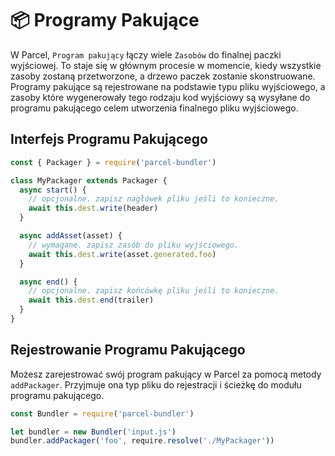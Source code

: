 # 📦 Programy Pakujące

W Parcel, `Program pakujący` łączy wiele `Zasobów` do finalnej paczki wyjściowej. To staje się w głównym procesie w momencie, kiedy wszystkie zasoby zostaną przetworzone, a drzewo paczek zostanie skonstruowane. Programy pakujące są rejestrowane na podstawie typu pliku wyjściowego, a zasoby które wygenerowały tego rodzaju kod wyjściowy są wysyłane do programu pakującego celem utworzenia finalnego pliku wyjściowego.

## Interfejs Programu Pakującego

```javascript
const { Packager } = require('parcel-bundler')

class MyPackager extends Packager {
  async start() {
    // opcjonalne. zapisz nagłówek pliku jeśli to konieczne.
    await this.dest.write(header)
  }

  async addAsset(asset) {
    // wymagane. zapisz zasób do pliku wyjściowego.
    await this.dest.write(asset.generated.foo)
  }

  async end() {
    // opcjonalne. zapisz końcówkę pliku jeśli to konieczne.
    await this.dest.end(trailer)
  }
}
```

## Rejestrowanie Programu Pakującego

Możesz zarejestrować swój program pakujący w Parcel za pomocą metody `addPackager`. Przyjmuje ona typ pliku do rejestracji i ścieżkę do modułu programu pakującego.

```javascript
const Bundler = require('parcel-bundler')

let bundler = new Bundler('input.js')
bundler.addPackager('foo', require.resolve('./MyPackager'))
```
